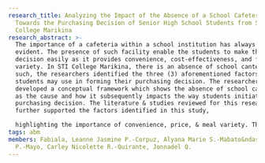 ```yaml
---
research_title: Analyzing the Impact of the Absence of a School Cafeteria
  Towards the Purchasing Decision of Senior High School Students from STI
  College Marikina
research_abstract: >-
  The importance of a cafeteria within a school institution has always been
  evident. The presence of such facility enable the students to make their
  decision easily as it provides convenience, cost-effectiveness, and food
  variety. In STI College Marikina, there is an absence of school canteen. As
  such, the researchers identified the three (3) aforementioned factors that the
  students may use in forming their purchasing decision. The researchers
  developed a conceptual framework which shows the absence of school cafeteria
  as the cause and how it subsequently impacts the way students initiate their
  purchasing decision. The literature & studies reviewed for this research
  further supported the factors identified in this study,

  highlighting the importance of convenience, price, & meal variety. The design of this research is quantitative descriptive in nature. In data-gathering, we conducted a survey in which the researchers picked the respondents through simple random sampling technique. The results of the study showed that Senior High School students of STI College Marikina prefer to buy meals outside of school as compared to bringing their own meal. Additionally, convenience stores are among the top choices of students in forming their purchasing decision. It scored the highest weighted mean among the choices in all the three (3) factors with a weighted mean of 4.2 in convenience, 3.9 in cost-effectiveness, & 4.07 in food variety. With respect to the results & discussions, the researchers identified agencies that will benefit from the recommendations of this study.
tags: abm
members: Fabiala, Leanne Jasmine P.-Corpuz, Alyana Marie S.-Mabato&ndash;an, Vea
  P.-Mayo, Carley Nicolette R.-Quirante, Jonnadel Q.
---
```

